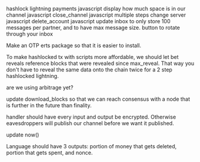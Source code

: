 hashlock lightning payments javascript
display how much space is in our channel javascript
close_channel javascript multiple steps
change server javascript
delete_account javascript
update inbox to only store 100 messages per partner, and to have max message size.
button to rotate through your inbox

Make an OTP erts package so that it is easier to install.

To make hashlocked tx with scripts more affordable, we should let bet reveals reference blocks that were revealed since max_reveal. That way you don't have to reveal the same data onto the chain twice for a 2 step hashlocked lightning.

are we using arbitrage yet?

update download_blocks so that we can reach consensus with a node that is further in the future than finality.

handler should have every input and output be encrypted. Otherwise eavesdroppers will publish our channel before we want it published.

update now() 

Language should have 3 outputs: portion of money that gets deleted, portion that gets spent, and nonce.
